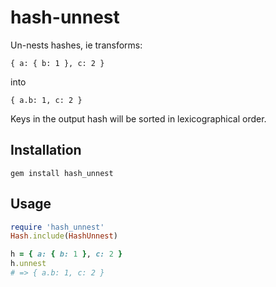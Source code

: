 # hash-unnest 

Un-nests hashes, ie transforms:

    { a: { b: 1 }, c: 2 }

into

    { a.b: 1, c: 2 }
    
Keys in the output hash will be sorted in lexicographical order.

## Installation

    gem install hash_unnest

## Usage

```ruby
require 'hash_unnest'
Hash.include(HashUnnest)

h = { a: { b: 1 }, c: 2 }
h.unnest
# => { a.b: 1, c: 2 }
```
